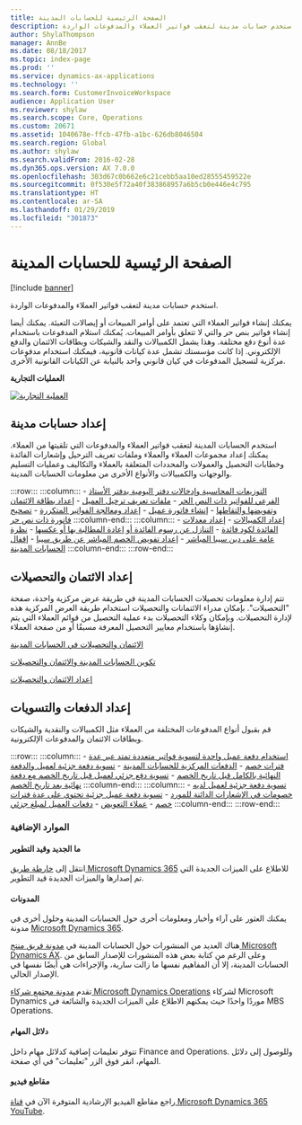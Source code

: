 ```yaml
---
title: الصفحة الرئيسية للحسابات المدينة
description: استخدم حسابات مدينة لتعقب فواتير العملاء والمدفوعات الواردة.
author: ShylaThompson
manager: AnnBe
ms.date: 08/18/2017
ms.topic: index-page
ms.prod: ''
ms.service: dynamics-ax-applications
ms.technology: ''
ms.search.form: CustomerInvoiceWorkspace
audience: Application User
ms.reviewer: shylaw
ms.search.scope: Core, Operations
ms.custom: 20671
ms.assetid: 1040678e-ffcb-47fb-a1bc-626db8046504
ms.search.region: Global
ms.author: shylaw
ms.search.validFrom: 2016-02-28
ms.dyn365.ops.version: AX 7.0.0
ms.openlocfilehash: 303d67c0b662e6c21cebb5aa10ed28555459522e
ms.sourcegitcommit: 0f530e5f72a40f383868957a6b5cb0e446e4c795
ms.translationtype: HT
ms.contentlocale: ar-SA
ms.lasthandoff: 01/29/2019
ms.locfileid: "301873"
---
```

# <a name="accounts-receivable-home-page"></a>الصفحة الرئيسية للحسابات المدينة

[!include [banner](../includes/banner.md)]

استخدم حسابات مدينة لتعقب فواتير العملاء والمدفوعات الواردة. 

يمكنك إنشاء فواتير العملاء التي تعتمد على أوامر المبيعات أو إيصالات التعبئة. يمكنك أيضا إنشاء فواتير بنص حر والتي لا تتعلق بأوامر المبيعات. يُمكنك استلام المدفوعات باستخدام عدة أنوع دفع مختلفة. وهذا يشمل الكمبيالات والنقد والشيكات وبطاقات الائتمان والدفع الإلكتروني. إذا كانت مؤسستك تشمل عدة كيانات قانونية، فيمكنك استخدام مدفوعات مركزية لتسجيل المدفوعات في كيان قانوني واحد بالنيابة عن الكيانات القانونية الأخرى.


**‏‏العمليات التجارية**

[![العملية التجارية](./media/AR-process.PNG)](./media/AR-process.PNG)

## <a name="set-up-accounts-receivable"></a>إعداد حسابات مدينة

استخدم الحسابات المدينة لتعقب فواتير العملاء والمدفوعات التي تلقيتها من العملاء. يمكنك إعداد مجموعات العملاء والعملاء وملفات تعريف الترحيل وإشعارات الفائدة وخطابات التحصيل والعمولات والمحددات المتعلقة بالعملاء والتكاليف وعمليات التسليم والوجهات والكمبيالات والأنواع الأخرى من معلومات الحسابات المدينة. 

:::row:::
    :::column:::
        - [التوزيعات المحاسبية وإدخالات دفتر اليومية بدفتر الأستاذ الفرعي للفواتير ذات النص الحر](accounting-distributions-subledger-journal-entries-free-text-invoices.md)
        - [ملفات تعريف ترحيل العميل](customer-posting-profiles.md)
        - [إعداد بطاقة الائتمان وتفويضها والتقاطها](credit-card-authorizations.md)
        - [إنشاء فاتورة عميل](configure-customer-invoices.md)
        - [إعداد ومعالجة الفواتير المتكررة](set-up-process-recurring-invoices.md)
        - [تصحيح فاتورة ذات نص حر](correct-free-text-invoice.md)
    :::column-end:::
    :::column:::
        - [إعداد الكمبيالات](set-up-bills-exchange.md)
        - [إعداد معدلات الفائدة لكود فائدة](set-up-interest-rates-interest-code.md)
        - [التنازل عن رسوم الفائدة أو إعادة المطالبة بها أو عكسها](waive-reinstate-reverse-interest-fees.md)
        - [نظرة عامة على دين سيبا المباشر](sepa-direct-debit-overview.md)
        - [إعداد تفويض الخصم المباشر عن طريق سيبا‬](sepa-direct-debit-mandate.md)
        - [إقفال الحسابات المدينة](close-accounts-receivable.md)
    :::column-end:::
:::row-end:::


## <a name="set-up-credit-and-collections"></a>إعداد الائتمان والتحصيلات

تتم إدارة معلومات تحصيلات الحسابات المدينة في طريقة عرض مركزية واحدة، صفحة "التحصيلات". بإمكان مدراء الائتمانات والتحصيلات استخدام طريقة العرض المركزية هذه لإدارة التحصيلات. وبإمكان وكلاء التحصيلات بدء عملية التحصيل من قوائم العملاء التي يتم إنشاؤها باستخدام معايير التحصيل المعرفة مسبقًا أو من صفحة العملاء.

[الائتمان والتحصيلات في الحسابات المدينة](collections-credit-accounts-receivable.md)

[تكوين الحسابات المدينة والائتمان والتحصيلات](accounts-receivables-set-up-overview.md)

[إعداد الائتمان والتحصيلات](set-up-collections.md)

## <a name="set-up-payments-and-settlements"></a>إعداد الدفعات والتسويات

قم بقبول أنواع المدفوعات المختلفة من العملاء مثل الكمبيالات والنقدية والشيكات وبطاقات الائتمان والمدفوعات الإلكترونية. 

:::row:::
    :::column:::
        - [استخدام دفعة عميل واحدة لتسوية فواتير متعددة تمتد عبر عدة فترات خصم](customer-payment-settle-multiple-invoices-multiple-discount-periods.md)
        - [الدفعات المركزية للحسابات المدينة](centralized-payments-accounts-receivable.md)
        - [تسوية دفعة جزئية لعميل والدفعة النهائية بالكامل قبل تاريخ الخصم](../accounts-payable/settle-partial-customer-payment-or-final-payment-before-discount.md)
        - [تسوية دفع جزئي لعميل قبل تاريخ الخصم مع دفعة نهائية بعد تاريخ الخصم](settle-partial-customer-payment-before-discount-or-final-payment-after.md)
    :::column-end:::
    :::column:::
        - [تسوية دفعة جزئية لعميل لديه خصومات في الإشعارات الدائنة للمورد](settle-partial-customer-payment-discounts-credit-notes.md)
        - [تسوية دفعة عميل جزئية تحتوي على عدة فترات خصم](settle-partial-customer-payment-multiple-discount-periods.md)
        - [عملاء التعويض](reimburse-customers.md)
        - [دفعات العميل لمبلغ جزئي](customer-payments-partial-amount.md)
    :::column-end:::
:::row-end:::


### <a name="additional-resources"></a>الموارد الإضافية

#### <a name="whats-new-and-in-development"></a>ما الجديد وقيد التطوير

انتقل إلى [خارطة طريق Microsoft Dynamics 365](https://roadmap.dynamics.com/) للاطلاع على الميزات الجديدة التي تم إصدارها والميزات الجديدة قيد التطوير. 

#### <a name="blogs"></a>المدونات

يمكنك العثور على آراء وأخبار ومعلومات أخرى حول الحسابات المدينة وحلول أخرى في مدونة [Microsoft Dynamics 365](https://community.dynamics.com/b/msftdynamicsblog?c=Enterprise).

هناك العديد من المنشورات حول الحسابات المدينة في [مدونة فريق منتج Microsoft Dynamics AX](https://blogs.msdn.microsoft.com/dax/). وعلى الرغم من كتابة بعض هذه المنشورات للإصدار السابق من الحسابات المدينة، إلا أن المفاهيم نفسها ما زالت سارية، والإجراءات هي أيضًا نفسها في الإصدار الحالي.

تقدم [مدونة مجتمع شركاء Microsoft Dynamics Operations](https://community.dynamics.com/partner/b/operationspartnercommunityblog) لشركاء Microsoft Dynamics موردًا واحدًا حيث يمكنهم الاطلاع على الميزات الجديدة والشائعة في MBS Operations.

#### <a name="task-guides"></a>دلائل المهام
تتوفر تعليمات إضافية كدلائل مهام داخل Finance and Operations. وللوصول إلى دلائل المهام، انقر فوق الزر "تعليمات" في أي صفحة.

#### <a name="videos"></a>مقاطع فيديو

راجع مقاطع الفيديو الإرشادية المتوفرة الآن في [قناة Microsoft Dynamics 365 YouTube](https://www.youtube.com/channel/UCJGCg4rB3QSs8y_1FquelBQ).







